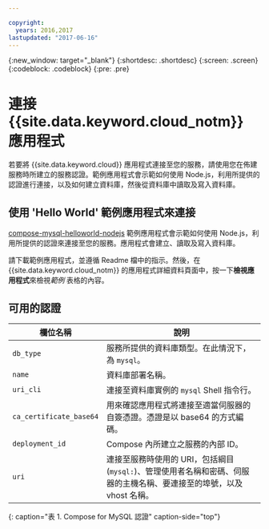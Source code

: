 ```yaml
---

copyright:
  years: 2016,2017
lastupdated: "2017-06-16"
---
```


{:new_window: target="_blank"}
{:shortdesc: .shortdesc}
{:screen: .screen}
{:codeblock: .codeblock}
{:pre: .pre}

# 連接 {{site.data.keyword.cloud_notm}} 應用程式

若要將 {{site.data.keyword.cloud}} 應用程式連接至您的服務，請使用您在佈建服務時所建立的服務認證。範例應用程式會示範如何使用 Node.js，利用所提供的認證進行連接，以及如何建立資料庫，然後從資料庫中讀取及寫入資料庫。

## 使用 'Hello World' 範例應用程式來連接

[compose-mysql-helloworld-nodejs](https://github.com/IBM-Bluemix/compose-mysql-helloworld-nodejs) 範例應用程式會示範如何使用 Node.js，利用所提供的認證來連接至您的服務。應用程式會建立、讀取及寫入資料庫。

請下載範例應用程式，並遵循 Readme 檔中的指示。然後，在 {{site.data.keyword.cloud_notm}} 的應用程式詳細資料頁面中，按一下**檢視應用程式**來檢視*範例* 表格的內容。

## 可用的認證

欄位名稱|說明
----------|-----------
`db_type`|服務所提供的資料庫類型。在此情況下，為 `mysql`。
`name`|資料庫部署名稱。
`uri_cli`|連接至資料庫實例的 `mysql` Shell 指令行。
`ca_certificate_base64`|用來確認應用程式將連接至適當伺服器的自簽憑證。憑證是以 base64 的方式編碼。
`deployment_id`|Compose 內所建立之服務的內部 ID。
`uri`|連接至服務時使用的 URI，包括綱目 (`mysql:`)、管理使用者名稱和密碼、伺服器的主機名稱、要連接至的埠號，以及 vhost 名稱。
{: caption="表 1. Compose for MySQL 認證" caption-side="top"}
